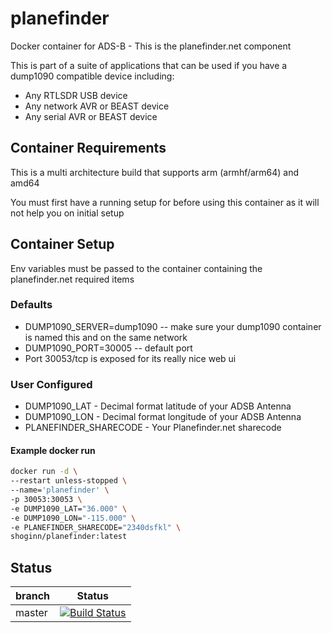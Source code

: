 # planefinder

Docker container for ADS-B - This is the planefinder.net component

This is part of a suite of applications that can be used if you have a dump1090 compatible device including:

* Any RTLSDR USB device
* Any network AVR or BEAST device
* Any serial AVR or BEAST device

## Container Requirements

This is a multi architecture build that supports arm (armhf/arm64) and amd64

You must first have a running setup for before using this container as it will not help you on initial setup

## Container Setup

Env variables must be passed to the container containing the planefinder.net required items

### Defaults

* DUMP1090_SERVER=dump1090 -- make sure your dump1090 container is named this and on the same network
* DUMP1090_PORT=30005 -- default port
* Port 30053/tcp is exposed for its really nice web ui

### User Configured

* DUMP1090_LAT - Decimal format latitude of your ADSB Antenna
* DUMP1090_LON - Decimal format longitude of your ADSB Antenna
* PLANEFINDER_SHARECODE - Your Planefinder.net sharecode

#### Example docker run

```bash
docker run -d \
--restart unless-stopped \
--name='planefinder' \
-p 30053:30053 \
-e DUMP1090_LAT="36.000" \
-e DUMP1090_LON="-115.000" \
-e PLANEFINDER_SHARECODE="2340dsfkl" \
shoginn/planefinder:latest

```

## Status

| branch | Status |
|--------|--------|
| master | [![Build Status](https://travis-ci.org/ShoGinn/planefinder.svg?branch=master)](https://travis-ci.org/ShoGinn/planefinder) |
